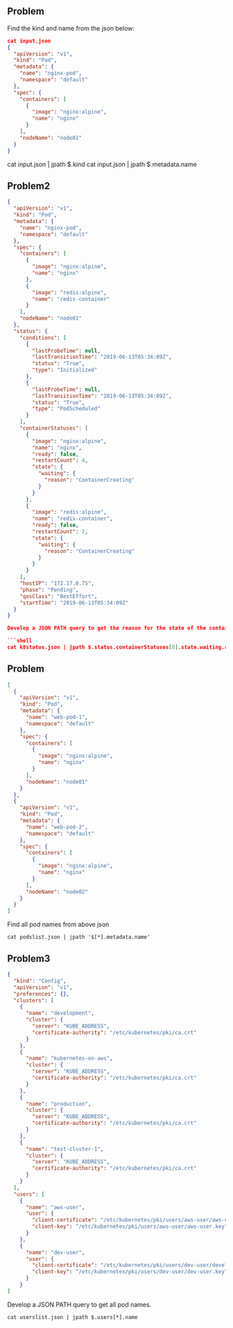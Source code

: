 ## Problem

Find the kind and name from the json below:

```json
cat input.json 
{
  "apiVersion": "v1",
  "kind": "Pod",
  "metadata": {
    "name": "nginx-pod",
    "namespace": "default"
  },
  "spec": {
    "containers": [
      {
        "image": "nginx:alpine",
        "name": "nginx"
      }
    ],
    "nodeName": "node01"
  }
}
```
cat input.json | jpath $.kind
cat input.json | jpath $.metadata.name

## Problem2

```json
{
  "apiVersion": "v1",
  "kind": "Pod",
  "metadata": {
    "name": "nginx-pod",
    "namespace": "default"
  },
  "spec": {
    "containers": [
      {
        "image": "nginx:alpine",
        "name": "nginx"
      },
      {
        "image": "redis:alpine",
        "name": "redis-container"
      }
    ],
    "nodeName": "node01"
  },
  "status": {
    "conditions": [
      {
        "lastProbeTime": null,
        "lastTransitionTime": "2019-06-13T05:34:09Z",
        "status": "True",
        "type": "Initialized"
      },
      {
        "lastProbeTime": null,
        "lastTransitionTime": "2019-06-13T05:34:09Z",
        "status": "True",
        "type": "PodScheduled"
      }
    ],
    "containerStatuses": [
      {
        "image": "nginx:alpine",
        "name": "nginx",
        "ready": false,
        "restartCount": 4,
        "state": {
          "waiting": {
            "reason": "ContainerCreating"
          }
        }
      },
      {
        "image": "redis:alpine",
        "name": "redis-container",
        "ready": false,
        "restartCount": 2,
        "state": {
          "waiting": {
            "reason": "ContainerCreating"
          }
        }
      }
    ],
    "hostIP": "172.17.0.75",
    "phase": "Pending",
    "qosClass": "BestEffort",
    "startTime": "2019-06-13T05:34:09Z"
  }
}

Develop a JSON PATH query to get the reason for the state of the container under the status section.

```shell
cat k8status.json | jpath $.status.containerStatuses[0].state.waiting.reason
```

## Problem 
```json
[
  {
    "apiVersion": "v1",
    "kind": "Pod",
    "metadata": {
      "name": "web-pod-1",
      "namespace": "default"
    },
    "spec": {
      "containers": [
        {
          "image": "nginx:alpine",
          "name": "nginx"
        }
      ],
      "nodeName": "node01"
    }
  },
  {
    "apiVersion": "v1",
    "kind": "Pod",
    "metadata": {
      "name": "web-pod-2",
      "namespace": "default"
    },
    "spec": {
      "containers": [
        {
          "image": "nginx:alpine",
          "name": "nginx"
        }
      ],
      "nodeName": "node02"
    }
  }
]
```
Find all pod names from above json

```shell
cat podslist.json | jpath '$[*].metadata.name'
```

## Problem3

```json
{
  "kind": "Config",
  "apiVersion": "v1",
  "preferences": {},
  "clusters": [
    {
      "name": "development",
      "cluster": {
        "server": "KUBE_ADDRESS",
        "certificate-authority": "/etc/kubernetes/pki/ca.crt"
      }
    },
    {
      "name": "kubernetes-on-aws",
      "cluster": {
        "server": "KUBE_ADDRESS",
        "certificate-authority": "/etc/kubernetes/pki/ca.crt"
      }
    },
    {
      "name": "production",
      "cluster": {
        "server": "KUBE_ADDRESS",
        "certificate-authority": "/etc/kubernetes/pki/ca.crt"
      }
    },
    {
      "name": "test-cluster-1",
      "cluster": {
        "server": "KUBE_ADDRESS",
        "certificate-authority": "/etc/kubernetes/pki/ca.crt"
      }
    }
  ],
  "users": [
    {
      "name": "aws-user",
      "user": {
        "client-certificate": "/etc/kubernetes/pki/users/aws-user/aws-user.crt",
        "client-key": "/etc/kubernetes/pki/users/aws-user/aws-user.key"
      }
    },
    {
      "name": "dev-user",
      "user": {
        "client-certificate": "/etc/kubernetes/pki/users/dev-user/developer-user.crt",
        "client-key": "/etc/kubernetes/pki/users/dev-user/dev-user.key"
      }
    }
]
```
Develop a JSON PATH query to get all pod names.

```shell
cat userslist.json | jpath $.users[*].name
```







